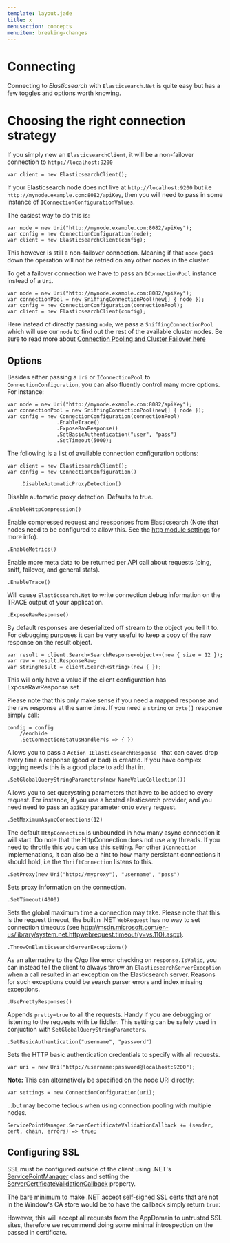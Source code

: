 ```yaml
---
template: layout.jade
title: x
menusection: concepts
menuitem: breaking-changes
---
```

# Connecting
Connecting to *Elasticsearch* with `Elasticsearch.Net` is quite easy but has a few toggles and options worth knowing.

# Choosing the right connection strategy
If you simply new an `ElasticsearchClient`, it will be a non-failover connection to `http://localhost:9200`

```
var client = new ElasticsearchClient();
```
If your Elasticsearch node does not live at `http://localhost:9200` but i.e `http://mynode.example.com:8082/apiKey`, then 
you will need to pass in some instance of `IConnectionConfigurationValues`.

The easiest way to do this is:

```
var node = new Uri("http://mynode.example.com:8082/apiKey");
var config = new ConnectionConfiguration(node);
var client = new ElasticsearchClient(config);
```

This however is still a non-failover connection. Meaning if that `node` goes down the operation will not be retried on any other nodes in the cluster.

To get a failover connection we have to pass an `IConnectionPool` instance instead of a `Uri`.

```
var node = new Uri("http://mynode.example.com:8082/apiKey");
var connectionPool = new SniffingConnectionPool(new[] { node });
var config = new ConnectionConfiguration(connectionPool);
var client = new ElasticsearchClient(config);
```

Here instead of directly passing `node`, we pass a `SniffingConnectionPool` which will use our `node` to find out the rest of the available cluster nodes.
Be sure to read more about [Connection Pooling and Cluster Failover here](/elasticsearch-net/cluster-failover.html)

## Options

Besides either passing a `Uri` or `IConnectionPool` to `ConnectionConfiguration`, you can also fluently control many more options. For instance:

```
var node = new Uri("http://mynode.example.com:8082/apiKey");
var connectionPool = new SniffingConnectionPool(new[] { node });
var config = new ConnectionConfiguration(connectionPool)
				.EnableTrace()
				.ExposeRawResponse()
				.SetBasicAuthentication("user", "pass")
				.SetTimeout(5000);
```
The following is a list of available connection configuration options:

```
var client = new ElasticsearchClient();
var config = new ConnectionConfiguration()

	.DisableAutomaticProxyDetection()
```
Disable automatic proxy detection.  Defaults to true. 

```
.EnableHttpCompression()
```
Enable compressed request and reesponses from Elasticsearch (Note that nodes need to be configured 
to allow this.  See the [http module settings](http://www.elasticsearch.org/guide/en/elasticsearch/reference/current/modules-http.html) for more info).

```
.EnableMetrics()
```
Enable more meta data to be returned per API call about requests (ping, sniff, failover, and general stats). 

```
.EnableTrace()
```
Will cause `Elasticsearch.Net` to write connection debug information on the TRACE output of your application.

```
.ExposeRawResponse()
```
By default responses are deserialized off stream to the object you tell it to.
For debugging purposes it can be very useful to keep a copy of the raw response on the result object. 

```
var result = client.Search<SearchResponse<object>>(new { size = 12 });
var raw = result.ResponseRaw;
var stringResult = client.Search<string>(new { });
```
This will only have a value if the client configuration has ExposeRawResponse set 


Please note that this only make sense if you need a mapped response and the raw response at the same time. 
If you need a `string` or `byte[]` response simply call:

```
config = config
	//endhide
	.SetConnectionStatusHandler(s => { })
```

Allows you to pass a `Action
IElasticsearchResponse
` that can eaves drop every time a response (good or bad) is created. If you have complex logging needs 
this is a good place to add that in.

```
.SetGlobalQueryStringParameters(new NameValueCollection())
```
Allows you to set querystring parameters that have to be added to every request. For instance, if you use a hosted elasticserch provider, and you need need to pass an `apiKey` parameter onto every request.

```
.SetMaximumAsyncConnections(12)
```
The default `HttpConnection` is unbounded in how many async connection it will start. Do note that the 
HttpConnection does not use any threads. If you need to throttle this you can use this setting.
For other `IConnection` implemenations, it can also be a hint to how many persistant connections it should hold,
i.e the `ThriftConnection` listens to this.

```
.SetProxy(new Uri("http://myproxy"), "username", "pass")
```
Sets proxy information on the connection. 

```
.SetTimeout(4000)
```
Sets the global maximum time a connection may take.
Please note that this is the request timeout, the builtin .NET `WebRequest` has no way to set connection timeouts 
(see http://msdn.microsoft.com/en-us/library/system.net.httpwebrequest.timeout(v=vs.110).aspx).

```
.ThrowOnElasticsearchServerExceptions()
```
As an alternative to the C/go like error checking on `response.IsValid`, you can instead tell the client to always throw 
an `ElasticsearchServerException` when a call resulted in an exception on the Elasticsearch server. Reasons for 
such exceptions could be search parser errors and index missing exceptions.

```
.UsePrettyResponses()
```
Appends `pretty=true` to all the requests. Handy if you are debugging or listening to 
the requests with i.e fiddler. This setting can be safely used in conjuction with `SetGlobalQueryStringParameters`.

```
.SetBasicAuthentication("username", "password")
```
Sets the HTTP basic authentication credentials to specify with all requests. 

```
var uri = new Uri("http://username:password@localhost:9200");
```
**Note:** This can alternatively be specified on the node URI directly:

```
var settings = new ConnectionConfiguration(uri);
```
...but may become tedious when using connection pooling with multiple nodes.

```
ServicePointManager.ServerCertificateValidationCallback += (sender, cert, chain, errors) => true;
```
## Configuring SSL
SSL must be configured outside of the client using .NET's 
[ServicePointManager](http://msdn.microsoft.com/en-us/library/system.net.servicepointmanager%28v=vs.110%29.aspx)
class and setting the [ServerCertificateValidationCallback](http://msdn.microsoft.com/en-us/library/system.net.servicepointmanager.servercertificatevalidationcallback.aspx)
property.

The bare minimum to make .NET accept self-signed SSL certs that are not in the Window's CA store would be to have the callback simply return `true`:

However, this will accept all requests from the AppDomain to untrusted SSL sites, 
therefore we recommend doing some minimal introspection on the passed in certificate.


